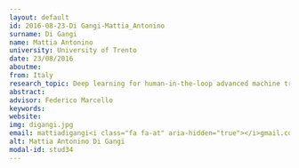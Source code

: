 ```yaml
---
layout: default 
id: 2016-08-23-Di Gangi-Mattia_Antonino
surname: Di Gangi
name: Mattia Antonino
university: University of Trento
date: 23/08/2016
aboutme: 
from: Italy
research_topic: Deep learning for human-in-the-loop advanced machine translation
abstract: 
advisor: Federico Marcello
keywords: 
website: 
img: digangi.jpg
email: mattiadigangi<i class="fa fa-at" aria-hidden="true"></i>gmail.com
alt: Mattia Antonino Di Gangi
modal-id: stud34
---
```

